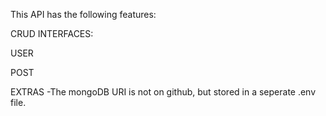This API has the following features:

CRUD INTERFACES:

USER

POST

EXTRAS
-The mongoDB URI is not on github, but stored in a seperate .env file.